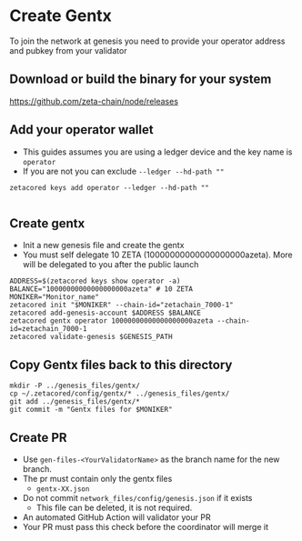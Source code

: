# Create Gentx

To join the network at genesis you need to provide your operator address and pubkey from your validator

## Download or build the binary for your system
https://github.com/zeta-chain/node/releases


## Add your operator wallet
- This guides assumes you are using a ledger device and the key name is `operator` 
- If you are not you can exclude `--ledger --hd-path ""`

```
zetacored keys add operator --ledger --hd-path ""


```
## Create gentx
- Init a new genesis file and create the gentx
- You must self delegate 10 ZETA (10000000000000000000azeta). More will be delegated to you after the public launch 

```
ADDRESS=$(zetacored keys show operator -a)
BALANCE="10000000000000000000azeta" # 10 ZETA
MONIKER="Monitor_name"
zetacored init "$MONIKER" --chain-id="zetachain_7000-1"
zetacored add-genesis-account $ADDRESS $BALANCE
zetacored gentx operator 10000000000000000000azeta --chain-id=zetachain_7000-1
zetacored validate-genesis $GENESIS_PATH
```

## Copy Gentx files back to this directory 

```
mkdir -P ../genesis_files/gentx/
cp ~/.zetacored/config/gentx/* ../genesis_files/gentx/
git add ../genesis_files/gentx/*
git commit -m "Gentx files for $MONIKER"
```

## Create PR

- Use `gen-files-<YourValidatorName>` as the branch name for the new branch.
- The pr must contain only the gentx files
  - `gentx-XX.json`
- Do not commit `network_files/config/genesis.json` if it exists
  - This file can be deleted, it is not required.
- An automated GitHub Action will validator your PR
- Your PR must pass this check before the coordinator will merge it



